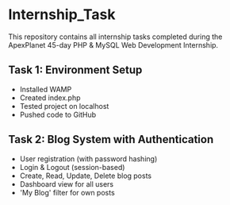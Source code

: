 # Internship_Task

This repository contains all internship tasks completed during the ApexPlanet 45-day PHP & MySQL Web Development Internship.

## Task 1: Environment Setup
- Installed WAMP
- Created index.php
- Tested project on localhost
- Pushed code to GitHub

## Task 2: Blog System with Authentication
- User registration (with password hashing)
- Login & Logout (session-based)
- Create, Read, Update, Delete blog posts
- Dashboard view for all users
- 'My Blog' filter for own posts